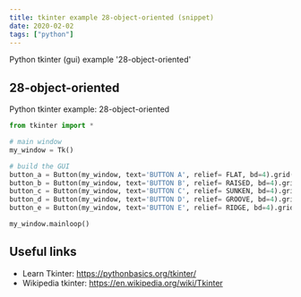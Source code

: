 ```yaml
---
title: tkinter example 28-object-oriented (snippet)
date: 2020-02-02
tags: ["python"]
---
```

Python tkinter (gui) example '28-object-oriented'


## 28-object-oriented

Python tkinter example: 28-object-oriented

```python
from tkinter import *

# main window
my_window = Tk()

# build the GUI
button_a = Button(my_window, text='BUTTON A', relief= FLAT, bd=4).grid(row=0, column=0)
button_b = Button(my_window, text='BUTTON B', relief= RAISED, bd=4).grid(row=0, column=1)
button_c = Button(my_window, text='BUTTON C', relief= SUNKEN, bd=4).grid(row=0, column=2)
button_d = Button(my_window, text='BUTTON D', relief= GROOVE, bd=4).grid(row=1, column=0)
button_e = Button(my_window, text='BUTTON E', relief= RIDGE, bd=4).grid(row=1, column=1)

my_window.mainloop()


```

## Useful links

- Learn Tkinter: https://pythonbasics.org/tkinter/
- Wikipedia tkinter: https://en.wikipedia.org/wiki/Tkinter
